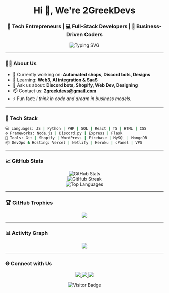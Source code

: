 <h1 align="center">Hi 👋, We're 2GreekDevs</h1>
<h3 align="center">🚀 Tech Entrepreneurs | 💻 Full-Stack Developers | 🎯 Business-Driven Coders</h3>

<p align="center">
  <img src="https://readme-typing-svg.demolab.com?font=Fira+Code&size=22&pause=1000&center=true&vCenter=true&width=440&lines=Developer+%F0%9F%92%BB;Business+Minded+%F0%9F%92%B0;Tech+Visionary+%F0%9F%92%A1;Always+Building+%F0%9F%9B%A0%EF%B8%8F" alt="Typing SVG" />
</p>

---

### 👨‍💻 About Us

- 🔭 Currently working on: **Automated shops, Discord bots, Designs**
- 🌱 Learning: **Web3, AI integration & SaaS**
- 💬 Ask us about: **Discord bots, Shopify, Web Dev, Designing**
- 📫 Contact us: **2greekdevs@gmail.com**
- ⚡ Fun fact: *I think in code and dream in business models.*

---

### 🚀 Tech Stack

```bash
💻 Languages: JS | Python | PHP | SQL | React | TS | HTML | CSS
⚙️ Frameworks: Node.js | Discord.py | Express | Flask
🧰 Tools: Git | Shopify | WordPress | Firebase | MySQL | MongoDB
📦 DevOps & Hosting: Vercel | Netlify | Heroku | cPanel | VPS
```

---

### 📈 GitHub Stats
<p align="center"> <img src="https://github-readme-stats.vercel.app/api?username=2GreekDevs&show_icons=true&theme=radical&hide_border=true" alt="GitHub Stats" /> <br /> <img src="https://github-readme-streak-stats.herokuapp.com/?user=2GreekDevs&theme=radical&hide_border=true" alt="GitHub Streak" /> <br /> <img src="https://github-readme-stats.vercel.app/api/top-langs/?username=2GreekDevs&layout=compact&theme=radical&hide_border=true" alt="Top Languages" /> </p>

---


### 🏆 GitHub Trophies
<p align="center"> <img src="https://github-profile-trophy.vercel.app/?username=2GreekDevs&theme=monokai&no-frame=true&row=2&column=4" /> </p>

---

### 📊 Activity Graph
<p align="center"> <img src="https://github-readme-activity-graph.vercel.app/graph?username=2GreekDevs&theme=rogue&hide_border=true" />
 </p>

---

### 🌐 Connect with Us
<p align="center"> <a href="https://discord.gg/dHCvUaFAAH" target="_blank"> <img src="https://img.shields.io/badge/Discord-%237289DA?style=for-the-badge&logo=discord&logoColor=white"/> </a> <a href="https://instagram.com/2greekdevs" target="_blank"> <img src="https://img.shields.io/badge/Instagram-E4405F?style=for-the-badge&logo=instagram&logoColor=white" /> </a> <a href="mailto:2greekdevs24@gmail.com"> <img src="https://img.shields.io/badge/Email-D14836?style=for-the-badge&logo=gmail&logoColor=white"/> </a> </p>

<p align="center"> <img src="https://visitor-badge.laobi.icu/badge?page_id=2GreekDevs" alt="Visitor Badge" /> </p>
